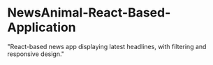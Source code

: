# NewsAnimal-React-Based-Application
 "React-based news app displaying latest headlines, with filtering and responsive design."
